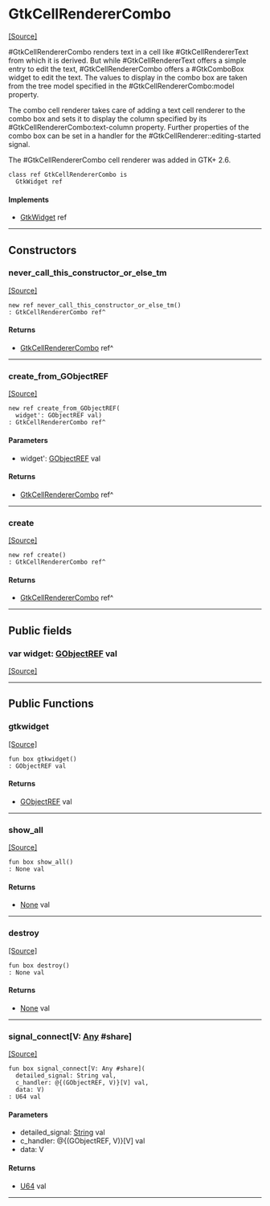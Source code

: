 # GtkCellRendererCombo
<span class="source-link">[[Source]](src/gtk3/GtkCellRendererCombo.md#L6)</span>

#GtkCellRendererCombo renders text in a cell like #GtkCellRendererText from
which it is derived. But while #GtkCellRendererText offers a simple entry to
edit the text, #GtkCellRendererCombo offers a #GtkComboBox
widget to edit the text. The values to display in the combo box are taken from
the tree model specified in the #GtkCellRendererCombo:model property.

The combo cell renderer takes care of adding a text cell renderer to the combo
box and sets it to display the column specified by its
#GtkCellRendererCombo:text-column property. Further properties of the combo box
can be set in a handler for the #GtkCellRenderer::editing-started signal.

The #GtkCellRendererCombo cell renderer was added in GTK+ 2.6.


```pony
class ref GtkCellRendererCombo is
  GtkWidget ref
```

#### Implements

* [GtkWidget](gtk3-GtkWidget.md) ref

---

## Constructors

### never_call_this_constructor_or_else_tm
<span class="source-link">[[Source]](src/gtk3/GtkCellRendererCombo.md#L24)</span>


```pony
new ref never_call_this_constructor_or_else_tm()
: GtkCellRendererCombo ref^
```

#### Returns

* [GtkCellRendererCombo](gtk3-GtkCellRendererCombo.md) ref^

---

### create_from_GObjectREF
<span class="source-link">[[Source]](src/gtk3/GtkCellRendererCombo.md#L27)</span>


```pony
new ref create_from_GObjectREF(
  widget': GObjectREF val)
: GtkCellRendererCombo ref^
```
#### Parameters

*   widget': [GObjectREF](gtk3-..-gobject-GObjectREF.md) val

#### Returns

* [GtkCellRendererCombo](gtk3-GtkCellRendererCombo.md) ref^

---

### create
<span class="source-link">[[Source]](src/gtk3/GtkCellRendererCombo.md#L31)</span>


```pony
new ref create()
: GtkCellRendererCombo ref^
```

#### Returns

* [GtkCellRendererCombo](gtk3-GtkCellRendererCombo.md) ref^

---

## Public fields

### var widget: [GObjectREF](gtk3-..-gobject-GObjectREF.md) val
<span class="source-link">[[Source]](src/gtk3/GtkCellRendererCombo.md#L21)</span>



---

## Public Functions

### gtkwidget
<span class="source-link">[[Source]](src/gtk3/GtkCellRendererCombo.md#L23)</span>


```pony
fun box gtkwidget()
: GObjectREF val
```

#### Returns

* [GObjectREF](gtk3-..-gobject-GObjectREF.md) val

---

### show_all
<span class="source-link">[[Source]](src/gtk3/GtkWidget.md#L4)</span>


```pony
fun box show_all()
: None val
```

#### Returns

* [None](builtin-None.md) val

---

### destroy
<span class="source-link">[[Source]](src/gtk3/GtkWidget.md#L7)</span>


```pony
fun box destroy()
: None val
```

#### Returns

* [None](builtin-None.md) val

---

### signal_connect\[V: [Any](builtin-Any.md) #share\]
<span class="source-link">[[Source]](src/gtk3/GtkWidget.md#L10)</span>


```pony
fun box signal_connect[V: Any #share](
  detailed_signal: String val,
  c_handler: @{(GObjectREF, V)}[V] val,
  data: V)
: U64 val
```
#### Parameters

*   detailed_signal: [String](builtin-String.md) val
*   c_handler: @{(GObjectREF, V)}[V] val
*   data: V

#### Returns

* [U64](builtin-U64.md) val

---

